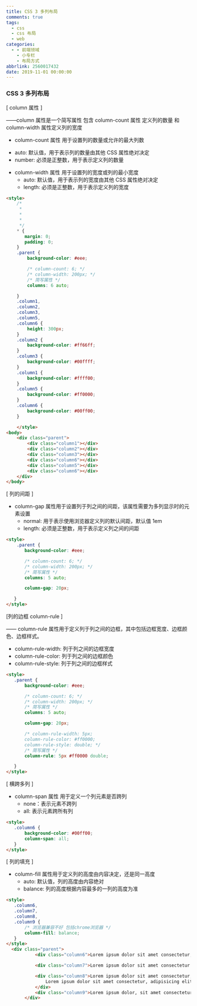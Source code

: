 ```yaml
---
title: CSS 3 多列布局
comments: true
tags:
  - css
  - css 布局
  - web
categories:
  - - 前端领域
    - 小专栏
    - 布局方式
abbrlink: 2560017432
date: 2019-11-01 00:00:00
---
```

### CSS 3 多列布局

[ column 属性 ]

——column 属性是一个简写属性  包含 column-count 属性 定义列的数量 和 column-width 属性定义列的宽度
<!-- more -->
-  column-count 属性 用于设置列的数量或允许的最大列数
  + auto: 默认值，用于表示列的数量由其他 CSS 属性绝对决定
  + number: 必须是正整数，用于表示定义列的数量
- column-width 属性 用于设置列的宽度或列的最小宽度
  + auto: 默认值，用于表示列的宽度由其他 CSS 属性绝对决定
  + length: 必须是正整数，用于表示定义列的宽度

```html
<style>
    /* 
     *  
     *  
     *
     */
    * {
       margin: 0;
       padding: 0; 
    }
    .parent {
        background-color: #eee;

        /* column-count: 6; */
        /* column-width: 200px; */
        /* 简写属性 */
        columns: 6 auto;

    }
    .column1,
    .column2,
    .column3,
    .column5,
    .column6 {
        height: 300px;
    }
    .column2 {
        background-color: #ff66ff;
    }
    .column3 {
        background-color: #00ffff;
    }
    .column1 {
        background-color: #ffff00;
    }
    .column5 {
        background-color: #ff0000;
    }
    .column6 {
        background-color: #00ff00;
    }

    </style>
<body>
    <div class="parent">
        <div class="column1"></div>
        <div class="column2"></div>
        <div class="column3"></div>
        <div class="column6"></div>
        <div class="column5"></div>
        <div class="column6"></div>
    </div>
</body>

```
[ 列的间距 ]
- column-gap 属性用于设置列于列之间的间距，该属性需要为多列显示时的元素设置
  + normal:  用于表示使用浏览器定义列的默认间距，默认值 1em
  + length: 必须是正整数，用于表示定义列之间的间距
 ```html
 <style>
     .parent {
        background-color: #eee;

        /* column-count: 6; */
        /* column-width: 200px; */
        /* 简写属性 */
        columns: 5 auto;

        column-gap: 20px;

    }
 </style>
 ```
 [列的边框 column-rule ]

—— column-rule 属性用于定义列于列之间的边框，其中包括边框宽度、边框颜色、边框样式。
- column-rule-width: 列于列之间的边框宽度
- column-rule-color: 列于列之间的边框颜色
- column-rule-style: 列于列之间的边框样式   

 ```html
 <style>
    .parent {
        background-color: #eee;

        /* column-count: 6; */
        /* column-width: 200px; */
        /* 简写属性 */
        columns: 5 auto;

        column-gap: 20px;

        /* column-rule-width: 5px;
        column-rule-color: #ff0000;
        column-rule-style: double; */
        /* 简写属性 */
        column-rule: 5px #ff0000 double;

    }
 </style>
 ```
 [ 横跨多列 ]

- column-span 属性 用于定义一个列元素是否跨列
  + none：表示元素不跨列
  + all: 表示元素跨所有列 

 ```html
 <style>
    .column6 {
        background-color: #00ff00;
        column-span: all;
    }
 </style>
 ```
 [ 列的填充 ]

- column-fill 属性用于定义列的高度由内容决定，还是同一高度
  + auto: 默认值，列的高度由内容绝对
  + balance: 列的高度根据内容最多的一列的高度为准
 ```html
 <style>
    .column6,
    .column7, 
    .column8,
    .column9 {
        /* 浏览器兼容不好 包括chrome浏览器 */
        column-fill: balance;
    }
</style>   
   <div class="parent">
            <div class="column6">Lorem ipsum dolor sit amet consectetur, adipisicing elit. Ipsum eum dolorum ad quod velit. Corporis inventore alias nostrum dignissimos nihil saepe harum vitae, sint, id voluptate, reprehenderit officiis magnam repellat?</div>

            <div class="column7">Lorem ipsum dolor sit amet consectetur adipisicing elit. Tenetur iure dolorum deleniti soluta ipsum at ratione magni recusandae, sapiente necessitatibus, expedita nobis, animi corrupti exercitationem delectus ullam unde sed autem.</div>

            <div class="column8">Lorem ipsum dolor sit amet consectetur, adipisicing elit. Eius placeat blanditiis harum? Eum, sit corporis illo maxime, nemo excepturi nisi eveniet, error quis ex cum ut nulla sunt aut saepe?
                Lorem ipsum dolor sit amet consectetur, adipisicing elit. Facilis debitis officia distinctio cupiditate tempora! Debitis corrupti omnis rerum voluptates laboriosam hic alias repellat nostrum, expedita rem perspiciatis totam maxime labore!
            </div>
            <div class="column9">Lorem ipsum dolor, sit amet consectetur adipisicing elit. Laborum, earum. Nobis illo maxime necessitatibus voluptatibus quam nemo blanditiis impedit perferendis, porro delectus eligendi laboriosam voluptate adipisci, culpa vitae accusantium nesciunt.</div>
        </div>
 ```